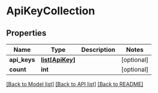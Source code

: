 # ApiKeyCollection

## Properties
Name | Type | Description | Notes
------------ | ------------- | ------------- | -------------
**api_keys** | [**list[ApiKey]**](ApiKey.md) |  | [optional] 
**count** | **int** |  | [optional] 

[[Back to Model list]](../README.md#documentation-for-models) [[Back to API list]](../README.md#documentation-for-api-endpoints) [[Back to README]](../README.md)


